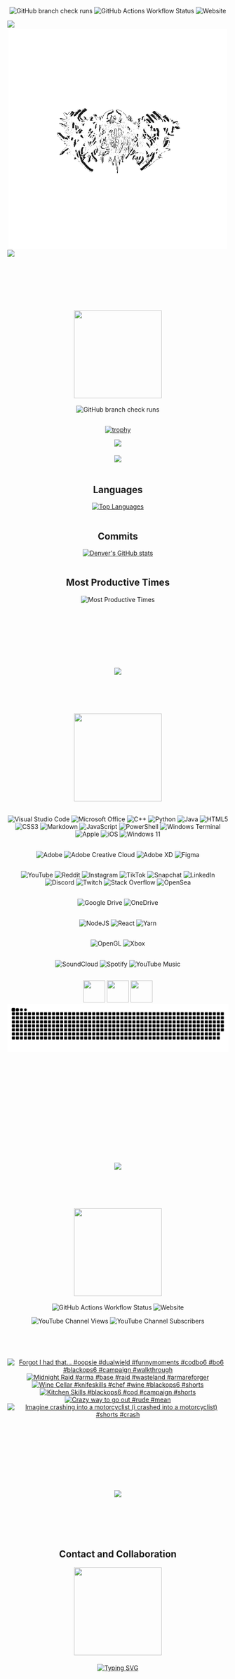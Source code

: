 [COMMENT]: <TITLE*****************************************>

<div align="center">
  
  ![GitHub branch check runs](https://img.shields.io/github/check-runs/denv3rr/denv3rr/main)
  ![GitHub Actions Workflow Status](https://img.shields.io/github/actions/workflow/status/denv3rr/denv3rr/.github%2Fworkflows%2Fyoutube-cards.yml?logoColor=CD201F&label=connections&link=https%3A%2F%2Fyoutube.com%2F%40seperet)
  ![Website](https://img.shields.io/website?url=https%3A%2F%2Fseperet.com)
  
</div>

<img src="https://user-images.githubusercontent.com/74038190/212284100-561aa473-3905-4a80-b561-0d28506553ee.gif">

[COMMENT]: <LOGO*****************************************>
<div align="center">
  <a href="https://seperet.com">
    <img src=https://github.com/denv3rr/denv3rr/blob/main/Seperet_Slam_White.gif/>
  </a>
</div>
<img src="https://user-images.githubusercontent.com/74038190/212284100-561aa473-3905-4a80-b561-0d28506553ee.gif">
<br></br>
<br></br>
<br></br>
<br></br>

[COMMENT]: <STATS*****************************************>
<div align="center">
  <img src="https://github.com/Anmol-Baranwal/Cool-GIFs-For-GitHub/assets/74038190/0b335028-1d3d-4ee5-b5b3-a373d499be7e" width="200" height="200">
  
  ![GitHub branch check runs](https://img.shields.io/github/check-runs/denv3rr/denv3rr/main)


  ##
</div>

<div align="center">
  
  [![trophy](https://github-profile-trophy.vercel.app/?username=denv3rr&column=-1&theme=darkhub&title=-Stars,-PullRequest,-Issues,-Reviews,-Followers)](https://github.com/ryo-ma/github-profile-trophy)
  
 <div align="center">
   <a href="http://seperet.com">
     <img src="https://github-profile-summary-cards.vercel.app/api/cards/profile-details?username=denv3rr&theme=github_dark"/>
     <br></br>
     <img src="https://github-readme-streak-stats.herokuapp.com?user=denv3rr&theme=ambient_gradient&hide_border=false&properties=background&border=white"/>
     <br></br>
   </a>
 </div>
  
## Languages
[![Top Languages](https://github-readme-stats.vercel.app/api/top-langs/?username=denv3rr&theme=ambient_gradient&layout=donut-vertical&langs_count=10)](https://github.com/denv3rr/github-readme-stats)
<br></br>

## Commits
[![Denver's GitHub stats](https://github-readme-stats.vercel.app/api?username=denv3rr&hide=stars,prs,issues,contribs&theme=ambient_gradient\&rank_icon=github)](https://github.com/denv3rr/github-readme-stats)
<br></br>

## Most Productive Times
![Most Productive Times](http://github-profile-summary-cards.vercel.app/api/cards/productive-time?username=denv3rr&theme=github_dark&utcOffset=-6)
<br></br>


<br></br>
<br></br>
<br></br>

<img src="https://user-images.githubusercontent.com/74038190/212284100-561aa473-3905-4a80-b561-0d28506553ee.gif">
<br></br>
<br></br>
<br></br>


[COMMENT]: <TECH STACK*****************************************>

<div align="center">
  <img src="https://user-images.githubusercontent.com/74038190/219923809-b86dc415-a0c2-4a38-bc88-ad6cf06395a8.gif" width="200" height="200">

  ##
</div>

[COMMENT]: <TECH STACK BADGES*****************************************>
<div align="center" width="500">

  ![Visual Studio Code](https://img.shields.io/badge/Visual%20Studio%20Code-0078d7.svg?style=for-the-badge&logo=visual-studio-code&logoColor=white)
  ![Microsoft Office](https://img.shields.io/badge/Microsoft_Office-D83B01?style=for-the-badge&logo=microsoft-office&logoColor=white)
  ![C++](https://img.shields.io/badge/c++-%2300599C.svg?style=for-the-badge&logo=c%2B%2B&logoColor=white)
  ![Python](https://img.shields.io/badge/python-3670A0?style=for-the-badge&logo=python&logoColor=ffdd54)
  ![Java](https://img.shields.io/badge/java-%23ED8B00.svg?style=for-the-badge&logo=openjdk&logoColor=white)
  ![HTML5](https://img.shields.io/badge/html5-%23E34F26.svg?style=for-the-badge&logo=html5&logoColor=white)
  ![CSS3](https://img.shields.io/badge/css3-%231572B6.svg?style=for-the-badge&logo=css3&logoColor=white)
  ![Markdown](https://img.shields.io/badge/markdown-%23000000.svg?style=for-the-badge&logo=markdown&logoColor=white)
  ![JavaScript](https://img.shields.io/badge/javascript-%23323330.svg?style=for-the-badge&logo=javascript&logoColor=%23F7DF1E)
  ![PowerShell](https://img.shields.io/badge/PowerShell-%235391FE.svg?style=for-the-badge&logo=powershell&logoColor=white)
  ![Windows Terminal](https://img.shields.io/badge/Windows%20Terminal-%234D4D4D.svg?style=for-the-badge&logo=windows-terminal&logoColor=white)
  ![Apple](https://img.shields.io/badge/Apple-%23000000.svg?style=for-the-badge&logo=apple&logoColor=white)
  ![iOS](https://img.shields.io/badge/iOS-000000?style=for-the-badge&logo=ios&logoColor=white)
  ![Windows 11](https://img.shields.io/badge/Windows%2011-%230079d5.svg?style=for-the-badge&logo=Windows%2011&logoColor=white)

  
  ##
  [COMMENT]: <DESIGN**>  
  ![Adobe](https://img.shields.io/badge/adobe-%23FF0000.svg?style=for-the-badge&logo=adobe&logoColor=white)
  ![Adobe Creative Cloud](https://img.shields.io/badge/Adobe%20Creative%20Cloud-DA1F26.svg?style=for-the-badge&logo=Adobe%20Creative%20Cloud&logoColor=white)
  ![Adobe XD](https://img.shields.io/badge/Adobe%20XD-470137?style=for-the-badge&logo=Adobe%20XD&logoColor=#FF61F6)
  ![Figma](https://img.shields.io/badge/figma-%23F24E1E.svg?style=for-the-badge&logo=figma&logoColor=white)
  
  ##
  [COMMENT]: <FORUMS**> 
  ![YouTube](https://img.shields.io/badge/YouTube-%23FF0000.svg?style=for-the-badge&logo=YouTube&logoColor=white)
  ![Reddit](https://img.shields.io/badge/Reddit-%23FF4500.svg?style=for-the-badge&logo=Reddit&logoColor=white)
  ![Instagram](https://img.shields.io/badge/Instagram-%23E4405F.svg?style=for-the-badge&logo=Instagram&logoColor=white)
  ![TikTok](https://img.shields.io/badge/TikTok-%23000000.svg?style=for-the-badge&logo=TikTok&logoColor=white)
  ![Snapchat](https://img.shields.io/badge/Snapchat-%23FFFC00.svg?style=for-the-badge&logo=Snapchat&logoColor=white)
  ![LinkedIn](https://img.shields.io/badge/linkedin-%230077B5.svg?style=for-the-badge&logo=linkedin&logoColor=white)
  ![Discord](https://img.shields.io/badge/Discord-%235865F2.svg?style=for-the-badge&logo=discord&logoColor=white)
  ![Twitch](https://img.shields.io/badge/Twitch-%239146FF.svg?style=for-the-badge&logo=Twitch&logoColor=white)
  ![Stack Overflow](https://img.shields.io/badge/-Stackoverflow-FE7A16?style=for-the-badge&logo=stack-overflow&logoColor=white)
  ![OpenSea](https://img.shields.io/badge/OpenSea-%232081E2.svg?style=for-the-badge&logo=opensea&logoColor=white)

  ##
  [COMMENT]: <CLOUD**>
  ![Google Drive](https://img.shields.io/badge/Google%20Drive-4285F4?style=for-the-badge&logo=googledrive&logoColor=white)
  ![OneDrive](https://img.shields.io/badge/OneDrive-0078D4.svg?style=for-the-badge&logo=microsoftonedrive&logoColor=white)

  ##
  [COMMENT]: <Frameworks, Platforms and Libraries**>
  ![NodeJS](https://img.shields.io/badge/node.js-6DA55F?style=for-the-badge&logo=node.js&logoColor=white)
  ![React](https://img.shields.io/badge/react-%2320232a.svg?style=for-the-badge&logo=react&logoColor=%2361DAFB)
  ![Yarn](https://img.shields.io/badge/yarn-%232C8EBB.svg?style=for-the-badge&logo=yarn&logoColor=white)

  ##
  [COMMENT]: <GAMING**>
  ![OpenGL](https://img.shields.io/badge/OpenGL-white?logo=OpenGL&style=for-the-badge)
  ![Xbox](https://img.shields.io/badge/xbox-%23107C10.svg?style=for-the-badge&logo=xbox&logoColor=white)

  ##
  ![SoundCloud](https://img.shields.io/badge/soundcloud-FF5500?style=for-the-badge&logo=soundcloud&logoColor=white)
  ![Spotify](https://img.shields.io/badge/Spotify-1ED760?style=for-the-badge&logo=spotify&logoColor=white)
  ![YouTube Music](https://img.shields.io/badge/YouTube_Music-FF0000?style=for-the-badge&logo=youtube-music&logoColor=white)

  ##
  [COMMENT]: <SNAKE*****************************************>
  <div align="center">
    <img src="https://user-images.githubusercontent.com/74038190/212257465-7ce8d493-cac5-494e-982a-5a9deb852c4b.gif" width="50" height="50">
    <img src="https://user-images.githubusercontent.com/74038190/212281775-b468df30-4edc-4bf8-a4ee-f52e1aaddc86.gif" width="50" height="50">
    <img src="https://user-images.githubusercontent.com/74038190/212257468-1e9a91f1-b626-4baa-b15d-5c385dfa7ed2.gif" width="50" height="50">
    <picture>
      <source media="(prefers-color-scheme: dark)" srcset="https://raw.githubusercontent.com/platane/platane/output/github-contribution-grid-snake-dark.svg">
      <source media="(prefers-color-scheme: light)" srcset="https://raw.githubusercontent.com/platane/platane/output/github-contribution-grid-snake.svg">
      <img alt="GitHub contribution grid snake animation" src="https://raw.githubusercontent.com/platane/platane/output/github-contribution-grid-snake.svg">
    </picture>
    <br></br>
    <br></br>
    <br></br>
    <br></br>
  </div>

  <br></br>
  <br></br>
  <br></br>

<img src="https://user-images.githubusercontent.com/74038190/212284100-561aa473-3905-4a80-b561-0d28506553ee.gif">
<br></br>
<br></br>
<br></br>

[COMMENT]: <YOUTUBE*****************************************>
<div align="center">
  <img src="https://media4.giphy.com/media/v1.Y2lkPTc5MGI3NjExYzdqdmlpbzIzdDM1Zm8wNnR5MW8wODVwY29tMnBjd2ltb292eXRkMiZlcD12MV9pbnRlcm5hbF9naWZfYnlfaWQmY3Q9cw/dyLmcrc0wk4dUCxp0K/giphy.webp" width="200" height="200">

  <div align="center">
    
   [COMMENT]: <CHECK-WORKFLOWS*****************************************> 
  ![GitHub Actions Workflow Status](https://img.shields.io/github/actions/workflow/status/denv3rr/denv3rr/.github%2Fworkflows%2Fyoutube-cards.yml?logoColor=CD201F&label=connections&link=https%3A%2F%2Fyoutube.com%2F%40seperet)
  ![Website](https://img.shields.io/website?url=https%3A%2F%2Fseperet.com)
    
  </div>
  
  ![YouTube Channel Views](https://img.shields.io/youtube/channel/views/UCATB-IqmpAn-2XHu6lxTVwg)
  ![YouTube Channel Subscribers](https://img.shields.io/youtube/channel/subscribers/UCATB-IqmpAn-2XHu6lxTVwg?link=https%3A%2F%2Fyoutube.com%2F%40seperet)

  ##
  
  <br></br>
  
  <!-- BEGIN YOUTUBE-CARDS -->
[![Forgot I had that… #oopsie #dualwield #funnymoments #codbo6 #bo6 #blackops6 #campaign #walkthrough](https://ytcards.demolab.com/?id=UipN02ak9BQ&title=Forgot+I+had+that%E2%80%A6+%23oopsie+%23dualwield+%23funnymoments+%23codbo6+%23bo6+%23blackops6+%23campaign+%23walkthrough&lang=en&timestamp=1732212554&background_color=%230d1117&title_color=%23ffffff&stats_color=%23dedede&max_title_lines=1&width=250&border_radius=5 "Forgot I had that… #oopsie #dualwield #funnymoments #codbo6 #bo6 #blackops6 #campaign #walkthrough")](https://www.youtube.com/watch?v=UipN02ak9BQ)
[![Midnight Raid #arma #base #raid #wasteland #armareforger](https://ytcards.demolab.com/?id=Y3Xr236l4pI&title=Midnight+Raid+%23arma+%23base+%23raid+%23wasteland+%23armareforger&lang=en&timestamp=1732068753&background_color=%230d1117&title_color=%23ffffff&stats_color=%23dedede&max_title_lines=1&width=250&border_radius=5 "Midnight Raid #arma #base #raid #wasteland #armareforger")](https://www.youtube.com/watch?v=Y3Xr236l4pI)
[![Wine Cellar #knifeskills #chef #wine #blackops6 #shorts](https://ytcards.demolab.com/?id=BP83kTDWyL0&title=Wine+Cellar+%23knifeskills+%23chef+%23wine+%23blackops6+%23shorts&lang=en&timestamp=1731943831&background_color=%230d1117&title_color=%23ffffff&stats_color=%23dedede&max_title_lines=1&width=250&border_radius=5 "Wine Cellar #knifeskills #chef #wine #blackops6 #shorts")](https://www.youtube.com/watch?v=BP83kTDWyL0)
[![Kitchen Skills #blackops6 #cod #campaign #shorts](https://ytcards.demolab.com/?id=2BNp-Ko1g7c&title=Kitchen+Skills+%23blackops6+%23cod+%23campaign+%23shorts&lang=en&timestamp=1731883068&background_color=%230d1117&title_color=%23ffffff&stats_color=%23dedede&max_title_lines=1&width=250&border_radius=5 "Kitchen Skills #blackops6 #cod #campaign #shorts")](https://www.youtube.com/watch?v=2BNp-Ko1g7c)
[![Crazy way to go out #rude #mean](https://ytcards.demolab.com/?id=eXQ9zUtj5T8&title=Crazy+way+to+go+out+%23rude+%23mean&lang=en&timestamp=1731829974&background_color=%230d1117&title_color=%23ffffff&stats_color=%23dedede&max_title_lines=1&width=250&border_radius=5 "Crazy way to go out #rude #mean")](https://www.youtube.com/watch?v=eXQ9zUtj5T8)
[![Imagine crashing into a motorcyclist (i crashed into a motorcyclist) #shorts #crash](https://ytcards.demolab.com/?id=GPfRsj4pBIg&title=Imagine+crashing+into+a+motorcyclist+%28i+crashed+into+a+motorcyclist%29+%23shorts+%23crash&lang=en&timestamp=1731347384&background_color=%230d1117&title_color=%23ffffff&stats_color=%23dedede&max_title_lines=1&width=250&border_radius=5 "Imagine crashing into a motorcyclist (i crashed into a motorcyclist) #shorts #crash")](https://www.youtube.com/watch?v=GPfRsj4pBIg)
<!-- END YOUTUBE-CARDS -->
<br></br>
<br></br>
<br></br>
<br></br>

<img src="https://user-images.githubusercontent.com/74038190/212284100-561aa473-3905-4a80-b561-0d28506553ee.gif">
<br></br>
<br></br>
<br></br>

[COMMENT]: <COLLABORATIONS*****************************************>
## Contact and Collaboration
  <img href="https://seperet.com/contact" src="https://user-images.githubusercontent.com/74038190/216120981-b9507c36-0e04-4469-8e27-c99271b45ba5.png" width="200" height="200">
  <br></br>
  <a href="https://seperet.com/contact"><img src="https://readme-typing-svg.demolab.com?font=Sixtyfour+Convergence&size=25&duration=3000&pause=500&color=F7F7F7&center=true&width=520&height=60&lines=CLICK+HERE;TO+CONTACT" alt="Typing SVG" /></a>
<br></br>
<br></br>
<br></br>

</div>
<br></br>
<br></br>
<br></br>

<img src="https://user-images.githubusercontent.com/74038190/212284100-561aa473-3905-4a80-b561-0d28506553ee.gif">
<br></br>
<br></br>
<br></br>

[COMMENT]: <LOGO*****************************************>
<div align="center">
  <a href="https://seperet.com">
    <img src=https://github.com/denv3rr/denv3rr/blob/main/Seperet_NightVision_Slam.gif/>
  </a>
</div>
  
![Website](https://img.shields.io/website?url=https%3A%2F%2Fseperet.com)
  
</div>

[COMMENT]: <LOGOS*****************************************>
[logo1]: https://github.com/denv3rr/denv3rr/blob/main/Seperet_Slam_White.gif "Seperet.com"
[logo2]: https://github.com/denv3rr/denv3rr/blob/main/Seperet_NightVision_Slam.gif "Seperet.com"
